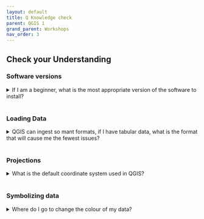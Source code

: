 ```yaml
---
layout: default
title: Q Knowledge check
parent: QGIS 1
grand_parent: Workshops
nav_order: 3
---
```

## Check your Understanding

### Software versions
<details>
<summary>If I am a beginner, what is the most appropriate version of the software to install?</summary>You want to download the  <strong>Long-term release</strong>.  </details>
<br>

### Loading Data
<details>
<summary>QGIS can ingest so mant formats, if I have tabular data, what is the format that will cause me the fewest issues?</summary><strong>csv files</strong> will be the most robust option. </details>
<br>

### Projections
<details>
<summary>What is the default coordinate system used in QGIS?</summary> <strong>WGS 84</strong>  </details>
<br>

### Symbolizing data
<details>
<summary>Where do I go to change the colour of my data?</summary>Right-click on the layer name in the Table of Contents and select <strong>Properties > Symbology</strong> </details>
<br>
  

